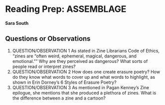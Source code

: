 # Reading Prep: ASSEMBLAGE

#### Sara South

## Questions or Observations

1. QUESTION/OBSERVATION 1 As stated in Zine Librarians Code of Ethics, “zines are “often weird, ephemeral, magical, dangerous, and emotional.”” Why are they perceived as dangerous? What sorts of people read or interpret zines?
2. QUESTION/OBSERVATION 2 How does one create erasure poetry? How do they know what words to cover up and what words to highlight, as shown in Erin Dorney’s 6 Styles of Erasure Poetry?
3. QUESTION/OBSERVATION 3 As mentioned in Pagan Kenney’s Zine epilogue, she mentions that she produced a plethora of zines. What is the difference between a zine and a cartoon?